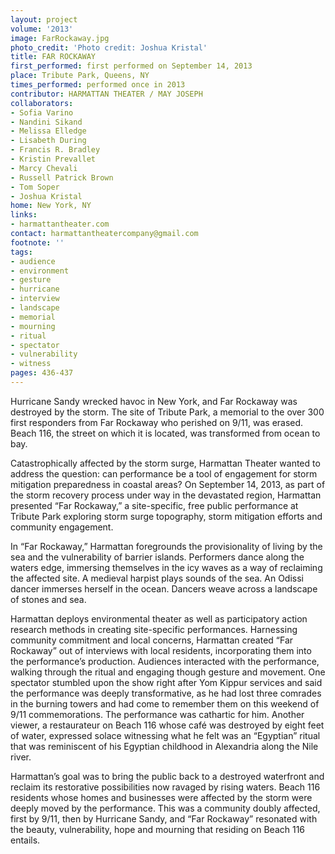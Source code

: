 ```yaml
---
layout: project
volume: '2013'
image: FarRockaway.jpg
photo_credit: 'Photo credit: Joshua Kristal'
title: FAR ROCKAWAY
first_performed: first performed on September 14, 2013
place: Tribute Park, Queens, NY
times_performed: performed once in 2013
contributor: HARMATTAN THEATER / MAY JOSEPH
collaborators:
- Sofia Varino
- Nandini Sikand
- Melissa Elledge
- Lisabeth During
- Francis R. Bradley
- Kristin Prevallet
- Marcy Chevali
- Russell Patrick Brown
- Tom Soper
- Joshua Kristal
home: New York, NY
links:
- harmattantheater.com
contact: harmattantheatercompany@gmail.com
footnote: ''
tags:
- audience
- environment
- gesture
- hurricane
- interview
- landscape
- memorial
- mourning
- ritual
- spectator
- vulnerability
- witness
pages: 436-437
---
```


Hurricane Sandy wrecked havoc in New York, and Far Rockaway was destroyed by the storm. The site of Tribute Park, a memorial to the over 300 first responders from Far Rockaway who perished on 9/11, was erased. Beach 116, the street on which it is located, was transformed from ocean to bay.

Catastrophically affected by the storm surge, Harmattan Theater wanted to address the question: can performance be a tool of engagement for storm mitigation preparedness in coastal areas? On September 14, 2013, as part of the storm recovery process under way in the devastated region, Harmattan presented “Far Rockaway,” a site-specific, free public performance at Tribute Park exploring storm surge topography, storm mitigation efforts and community engagement.

In “Far Rockaway,” Harmattan foregrounds the provisionality of living by the sea and the vulnerability of barrier islands. Performers dance along the waters edge, immersing themselves in the icy waves as a way of reclaiming the affected site. A medieval harpist plays sounds of the sea. An Odissi dancer immerses herself in the ocean. Dancers weave across a landscape of stones and sea.

Harmattan deploys environmental theater as well as participatory action research methods in creating site-specific performances. Harnessing community commitment and local concerns, Harmattan created “Far Rockaway” out of interviews with local residents, incorporating them into the performance’s production. Audiences interacted with the performance, walking through the ritual and engaging though gesture and movement. One spectator stumbled upon the show right after Yom Kippur services and said the performance was deeply transformative, as he had lost three comrades in the burning towers and had come to remember them on this weekend of 9/11 commemorations. The performance was cathartic for him. Another viewer, a restaurateur on Beach 116 whose café was destroyed by eight feet of water, expressed solace witnessing what he felt was an “Egyptian” ritual that was reminiscent of his Egyptian childhood in Alexandria along the Nile river.

Harmattan’s goal was to bring the public back to a destroyed waterfront and reclaim its restorative possibilities now ravaged by rising waters. Beach 116 residents whose homes and businesses were affected by the storm were deeply moved by the performance. This was a community doubly affected, first by 9/11, then by Hurricane Sandy, and “Far Rockaway” resonated with the beauty, vulnerability, hope and mourning that residing on Beach 116 entails.
